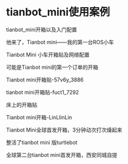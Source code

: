 # tianbot_mini使用案例

tianbot_mini开箱以及入门配置

他来了，Tianbot mini——我的第一台ROS小车

Tianbot Mini 小车开箱贴及网络配置

可能是Tianbot mini的第一个订单的开箱

Tianbot mini开箱贴-57v6y_3886

tianbot mini开箱贴-fuct1_7292

床上的开箱贴

Tianbot mini开箱-LinLIinLin

Tianbot Mini全球首发开箱，3分钟动次打次燥起来

整活了tianbot mini 版turtlebot

全球第二台tianbot mini首发开箱，西安同城自提
